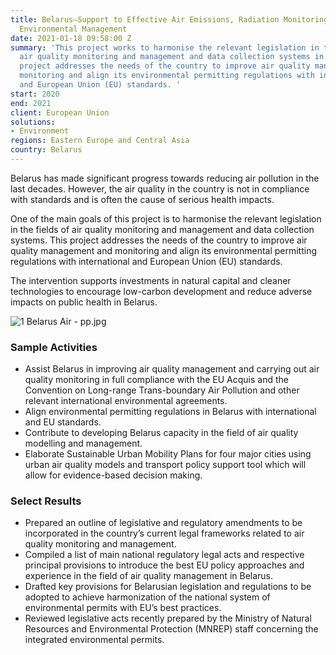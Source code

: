 ```yaml
---
title: Belarus—Support to Effective Air Emissions, Radiation Monitoring, and Improved
  Environmental Management
date: 2021-01-18 09:58:00 Z
summary: 'This project works to harmonise the relevant legislation in the fields of
  air quality monitoring and management and data collection systems in Belarus. This
  project addresses the needs of the country to improve air quality management and
  monitoring and align its environmental permitting regulations with international
  and European Union (EU) standards. '
start: 2020
end: 2021
client: European Union
solutions:
- Environment
regions: Eastern Europe and Central Asia
country: Belarus
---
```


Belarus has made significant progress towards reducing air pollution in the last decades. However, the air quality in the country is not in compliance with standards and is often the cause of serious health impacts. 

One of the main goals of this project is to harmonise the relevant legislation in the fields of air quality monitoring and management and data collection systems. This project addresses the needs of the country to improve air quality management and monitoring and align its environmental permitting regulations with international and European Union (EU) standards. 

The intervention supports investments in natural capital and cleaner technologies to encourage low-carbon development and reduce adverse impacts on public health in Belarus. 

![1 Belarus Air - pp.jpg](/uploads/1%20Belarus%20Air%20-%20pp.jpg)

### Sample Activities

* Assist Belarus in improving air quality management and carrying out air quality monitoring in full compliance with the EU Acquis and the Convention on Long-range Trans-boundary Air Pollution and other relevant international environmental agreements.
* Align environmental permitting regulations in Belarus with international and EU standards.
* Contribute to developing Belarus capacity in the field of air quality modelling and management.
* Elaborate Sustainable Urban Mobility Plans for four major cities using urban air quality models and transport policy support tool which will allow for evidence-based decision making.

### Select Results

* Prepared an outline of legislative and regulatory amendments to be incorporated in the country’s current legal frameworks related to air quality monitoring and management. 
* Compiled a list of main national regulatory legal acts and respective principal provisions to introduce the best EU policy approaches and experience in the field of air quality management in Belarus.
* Drafted key provisions for Belarusian legislation and regulations to be adopted to achieve harmonization of the national system of environmental permits with EU’s best practices. 
* Reviewed legislative acts recently prepared by the Ministry of Natural Resources and Environmental Protection (MNREP) staff concerning the integrated environmental permits.